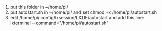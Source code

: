 1. put this folder in ~/home/pi/
2. put autostart.sh in ~/home/pi/ and set 
chmod +x /home/pi/autostart.sh
3. edit /home/pi/.config/lxsession/LXDE/autostart and add this line:
lxterminal --command="/home/pi/autostart.sh"
